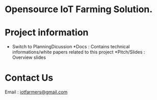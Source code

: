 # Opensource IoT Farming Solution.

# Project information
* Switch to PlanningDicussion
  *Docs : Contains technical informations/white papers related to this project
  *Pitch/Slides : Overview slides
# Contact Us
  Email : iotfarmers@gmail.com
  
  
  
  

